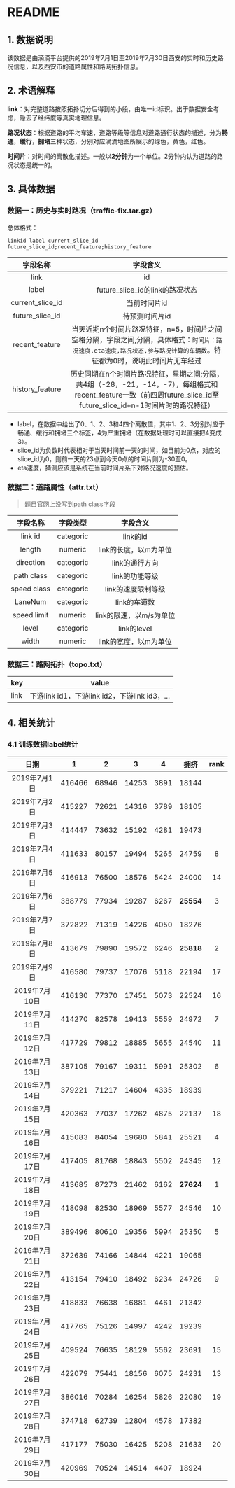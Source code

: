 # README

## 1. 数据说明

​		该数据是由滴滴平台提供的2019年7月1日至2019年7月30日西安的实时和历史路况信息，以及西安市的道路属性和路网拓扑信息。

## 2. 术语解释

**link**：对完整道路按照拓扑切分后得到的小段，由唯一id标识。出于数据安全考虑，隐去了经纬度等真实地理信息。

**路况状态**：根据道路的平均车速，道路等级等信息对道路通行状态的描述，分为**畅通**，**缓行**，**拥堵**三种状态，分别对应滴滴地图所展示的绿色，黄色，红色。

**时间片**：对时间的离散化描述。一般以**2分钟**为一个单位。2分钟内认为道路的路况状态是统一的。

## 3. 具体数据

### 数据一：历史与实时路况（traffic-fix.tar.gz）

总体格式：

`linkid label current_slice_id future_slice_id;recent_feature;history_feature`

|     字段名称     |                           字段含义                           |
| :--------------: | :----------------------------------------------------------: |
|       link       |                              id                              |
|      label       |               future_slice_id的link的路况状态                |
| current_slice_id |                         当前时间片id                         |
| future_slice_id  |                        待预测时间片id                        |
|  recent_feature  | 当天近期n个时间片路况特征，n=5，时间片之间空格分隔，字段之间,分隔，具体格式：`时间片：路况速度,eta速度,路况状态,参与路况计算的车辆数`。特征都为0时，说明此时间片无车经过 |
| history_feature  | 历史同期在n个时间片路况特征，星期之间;分隔，共4组（-28，-21，-14，-7），每组格式和recent_feature一致（前四周future_slice_id至future_slice_id+n-1时间片时的路况特征） |

* label，在数据中给出了0、1、2、3和4四个离散值，其中1、2、3分别对应于畅通、缓行和拥堵三个标签，4为严重拥堵（在数据处理时可以直接把4变成3）。
* slice_id为负数时代表相对于当天时间前一天的时间，如目前为0点，对应的slice_id为0，则前一天的23点到今天0点的时间片则为-30至0。
* eta速度，猜测应该是系统在当前时间片系下对路况速度的预估。

### 数据二：道路属性（attr.txt）

>  题目官网上没写到path class字段

|  字段名称   | 字段类型  |        字段含义         |
| :---------: | :-------: | :---------------------: |
|   link id   | categoric |        link的id         |
|   length    |  numeric  |  link的长度，以m为单位  |
|  direction  | categoric |     link的通行方向      |
| path class  | categoric |     link的功能等级      |
| speed class | categoric |   link的速度限制等级    |
|   LaneNum   | categoric |      link的车道数       |
| speed limit |  numeric  | link的限速，以m/s为单位 |
|    level    | categoric |       link的level       |
|    width    |  numeric  |  link的宽度，以m为单位  |

### 数据三：路网拓扑（topo.txt）

| key  | value                                         |
| ---- | --------------------------------------------- |
| link | 下游link id1，下游link id2，下游link id3，... |

## 4. 相关统计

### 4.1 训练数据label统计

|     日期      |   1    |   2   |   3   |  4   |   拥挤    | rank |
| :-----------: | :----: | :---: | :---: | :--: | :-------: | :--: |
| 2019年7月1日  | 416466 | 68946 | 14253 | 3891 |   18144   |      |
| 2019年7月2日  | 415227 | 72621 | 14316 | 3789 |   18105   |      |
| 2019年7月3日  | 414447 | 73632 | 15192 | 4281 |   19473   |      |
| 2019年7月4日  | 411633 | 80157 | 19494 | 5265 |   24759   |  8   |
| 2019年7月5日  | 416913 | 76500 | 18576 | 5424 |   24000   |  14  |
| 2019年7月6日  | 388779 | 77934 | 19287 | 6267 | **25554** |  3   |
| 2019年7月7日  | 372822 | 71319 | 14226 | 4050 |   18276   |      |
| 2019年7月8日  | 413679 | 79890 | 19572 | 6246 | **25818** |  2   |
| 2019年7月9日  | 416580 | 79737 | 17076 | 5118 |   22194   |  17  |
| 2019年7月10日 | 416130 | 77370 | 17451 | 5073 |   22524   |  16  |
| 2019年7月11日 | 414270 | 82578 | 19413 | 5559 |   24972   |  7   |
| 2019年7月12日 | 417729 | 79812 | 18885 | 5655 |   24540   |  11  |
| 2019年7月13日 | 387105 | 79167 | 19311 | 5991 |   25302   |  6   |
| 2019年7月14日 | 379221 | 71217 | 14604 | 4335 |   18939   |      |
| 2019年7月15日 | 420363 | 77037 | 17262 | 4875 |   22137   |  18  |
| 2019年7月16日 | 415083 | 84054 | 19680 | 5841 |   25521   |  4   |
| 2019年7月17日 | 417405 | 81768 | 18843 | 5502 |   24345   |  12  |
| 2019年7月18日 | 413685 | 87273 | 21462 | 6162 | **27624** |  1   |
| 2019年7月19日 | 418098 | 82530 | 18969 | 5577 |   24546   |  10  |
| 2019年7月20日 | 389496 | 80610 | 19356 | 5994 |   25350   |  5   |
| 2019年7月21日 | 372639 | 74166 | 14844 | 4221 |   19065   |      |
| 2019年7月22日 | 413154 | 79410 | 18492 | 6234 |   24726   |  9   |
| 2019年7月23日 | 418833 | 76638 | 16881 | 4461 |   21342   |      |
| 2019年7月24日 | 417765 | 75126 | 14997 | 4242 |   19239   |      |
| 2019年7月25日 | 409524 | 76635 | 18129 | 5562 |   23691   |  15  |
| 2019年7月26日 | 422079 | 75441 | 18156 | 6075 |   24231   |  13  |
| 2019年7月27日 | 386016 | 70284 | 16254 | 5826 |   22080   |  19  |
| 2019年7月28日 | 374718 | 62739 | 12804 | 4578 |   17382   |      |
| 2019年7月29日 | 417177 | 75030 | 16425 | 5208 |   21633   |  20  |
| 2019年7月30日 | 420969 | 70524 | 14514 | 4407 |   18924   |      |

